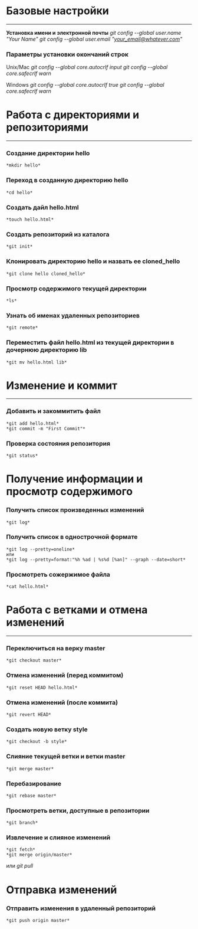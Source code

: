 # Базовые настройки
***

**Установка имени и электронной почты**
	*git config --global user.name "Your Name"*
	*git config --global user.email "your_email@whatever.com"*

### Параметры установки окончаний строк ###

Unix/Mac
	*git config --global core.autocrlf input*
	*git config --global core.safecrlf warn*

Windows
	*git config --global core.autocrlf true*
	*git config --global core.safecrlf warn*

# Работа с директориями и репозиториями #
***

### Создание директории hello ###
	*mkdir hello*

### Переход в созданную директорию hello
	*cd hello*

### Создать дайл hello.html
	*touch hello.html*

### Создать репозиторий из каталога
	*git init*

### Клонировать директорию hello и назвать ее cloned_hello
	*git clone hello cloned_hello*

### Просмотр содержимого текущей директории
	*ls*

### Узнать об именах удаленных репозиториев
	*git remote*

### Переместить файл hello.html из текущей директории в дочернюю директорию lib
	*git mv hello.html lib*

# Изменение и коммит
***

### Добавить и закоммитить файл
	*git add hello.html*
	*git commit -m "First Commit"*

### Проверка состояния репозитория
	*git status*

# Получение информации и просмотр содержимого

### Получить список произведенных изменений
	*git log*

### Получить список в однострочной формате
	*git log --pretty=oneline*
	или
	*git log --pretty=format:"%h %ad | %s%d [%an]" --graph --date=short*

### Просмотреть сожержимое файла 
	*cat hello.html*

# Работа с ветками и отмена изменений
***

### Переключиться на верку master
	*git checkout master*

### Отмена изменений (перед коммитом)
	*git reset HEAD hello.html*

### Отмена изменений (после коммита)
	*git revert HEAD*

### Создать новую ветку style
	*git checkout -b style*

### Слияние текущей ветки и ветки master
	*git merge master*

### Перебазирование
	*git rebase master*

### Просмотреть ветки, доступные в репозитории
	*git branch*

### Извлечение и слияное изменений
	*git fetch*
	*git merge origin/master*
или
	*git pull*

# Отправка изменений

### Отправить изменения в удаленный репозиторий
	*git push origin master*
